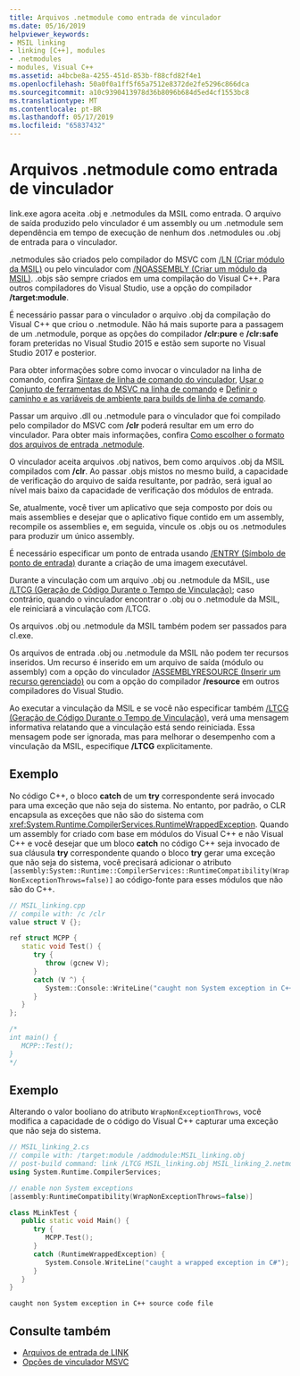 ```yaml
---
title: Arquivos .netmodule como entrada de vinculador
ms.date: 05/16/2019
helpviewer_keywords:
- MSIL linking
- linking [C++], modules
- .netmodules
- modules, Visual C++
ms.assetid: a4bcbe8a-4255-451d-853b-f88cfd82f4e1
ms.openlocfilehash: 50a0f0a1ff5f65a7512e8372de2fe5296c866dca
ms.sourcegitcommit: a10c9390413978d36b8096b684d5ed4cf1553bc8
ms.translationtype: MT
ms.contentlocale: pt-BR
ms.lasthandoff: 05/17/2019
ms.locfileid: "65837432"
---
```

# <a name="netmodule-files-as-linker-input"></a>Arquivos .netmodule como entrada de vinculador

link.exe agora aceita .obj e .netmodules da MSIL como entrada. O arquivo de saída produzido pelo vinculador é um assembly ou um .netmodule sem dependência em tempo de execução de nenhum dos .netmodules ou .obj de entrada para o vinculador.

.netmodules são criados pelo compilador do MSVC com [/LN (Criar módulo da MSIL)](ln-create-msil-module.md) ou pelo vinculador com [/NOASSEMBLY (Criar um módulo da MSIL)](noassembly-create-a-msil-module.md). .objs são sempre criados em uma compilação do Visual C++. Para outros compiladores do Visual Studio, use a opção do compilador **/target:module**.

É necessário passar para o vinculador o arquivo .obj da compilação do Visual C++ que criou o .netmodule. Não há mais suporte para a passagem de um .netmodule, porque as opções do compilador **/clr:pure** e **/clr:safe** foram preteridas no Visual Studio 2015 e estão sem suporte no Visual Studio 2017 e posterior.

Para obter informações sobre como invocar o vinculador na linha de comando, confira [Sintaxe de linha de comando do vinculador](linking.md), [Usar o Conjunto de ferramentas do MSVC na linha de comando](../building-on-the-command-line.md) e [Definir o caminho e as variáveis de ambiente para builds de linha de comando](../setting-the-path-and-environment-variables-for-command-line-builds.md).

Passar um arquivo .dll ou .netmodule para o vinculador que foi compilado pelo compilador do MSVC com **/clr** poderá resultar em um erro do vinculador. Para obter mais informações, confira [Como escolher o formato dos arquivos de entrada .netmodule](choosing-the-format-of-netmodule-input-files.md).

O vinculador aceita arquivos .obj nativos, bem como arquivos .obj da MSIL compilados com **/clr**. Ao passar .objs mistos no mesmo build, a capacidade de verificação do arquivo de saída resultante, por padrão, será igual ao nível mais baixo da capacidade de verificação dos módulos de entrada.

Se, atualmente, você tiver um aplicativo que seja composto por dois ou mais assemblies e desejar que o aplicativo fique contido em um assembly, recompile os assemblies e, em seguida, vincule os .objs ou os .netmodules para produzir um único assembly.

É necessário especificar um ponto de entrada usando [/ENTRY (Símbolo de ponto de entrada)](entry-entry-point-symbol.md) durante a criação de uma imagem executável.

Durante a vinculação com um arquivo .obj ou .netmodule da MSIL, use [/LTCG (Geração de Código Durante o Tempo de Vinculação)](ltcg-link-time-code-generation.md); caso contrário, quando o vinculador encontrar o .obj ou o .netmodule da MSIL, ele reiniciará a vinculação com /LTCG.

Os arquivos .obj ou .netmodule da MSIL também podem ser passados para cl.exe.

Os arquivos de entrada .obj ou .netmodule da MSIL não podem ter recursos inseridos. Um recurso é inserido em um arquivo de saída (módulo ou assembly) com a opção do vinculador [/ASSEMBLYRESOURCE (Inserir um recurso gerenciado)](assemblyresource-embed-a-managed-resource.md) ou com a opção do compilador **/resource** em outros compiladores do Visual Studio.

Ao executar a vinculação da MSIL e se você não especificar também [/LTCG (Geração de Código Durante o Tempo de Vinculação)](ltcg-link-time-code-generation.md), verá uma mensagem informativa relatando que a vinculação está sendo reiniciada. Essa mensagem pode ser ignorada, mas para melhorar o desempenho com a vinculação da MSIL, especifique **/LTCG** explicitamente.

## <a name="example"></a>Exemplo

No código C++, o bloco **catch** de um **try** correspondente será invocado para uma exceção que não seja do sistema. No entanto, por padrão, o CLR encapsula as exceções que não são do sistema com <xref:System.Runtime.CompilerServices.RuntimeWrappedException>. Quando um assembly for criado com base em módulos do Visual C++ e não Visual C++ e você desejar que um bloco **catch** no código C++ seja invocado de sua cláusula **try** correspondente quando o bloco **try** gerar uma exceção que não seja do sistema, você precisará adicionar o atributo `[assembly:System::Runtime::CompilerServices::RuntimeCompatibility(WrapNonExceptionThrows=false)]` ao código-fonte para esses módulos que não são do C++.

```cpp
// MSIL_linking.cpp
// compile with: /c /clr
value struct V {};

ref struct MCPP {
   static void Test() {
      try {
         throw (gcnew V);
      }
      catch (V ^) {
         System::Console::WriteLine("caught non System exception in C++ source code file");
      }
   }
};

/*
int main() {
   MCPP::Test();
}
*/
```

## <a name="example"></a>Exemplo

Alterando o valor booliano do atributo `WrapNonExceptionThrows`, você modifica a capacidade de o código do Visual C++ capturar uma exceção que não seja do sistema.

```cpp
// MSIL_linking_2.cs
// compile with: /target:module /addmodule:MSIL_linking.obj
// post-build command: link /LTCG MSIL_linking.obj MSIL_linking_2.netmodule /entry:MLinkTest.Main /out:MSIL_linking_2.exe /subsystem:console
using System.Runtime.CompilerServices;

// enable non System exceptions
[assembly:RuntimeCompatibility(WrapNonExceptionThrows=false)]

class MLinkTest {
   public static void Main() {
      try {
         MCPP.Test();
      }
      catch (RuntimeWrappedException) {
         System.Console.WriteLine("caught a wrapped exception in C#");
      }
   }
}
```

```Output
caught non System exception in C++ source code file
```

## <a name="see-also"></a>Consulte também

- [Arquivos de entrada de LINK](link-input-files.md)
- [Opções de vinculador MSVC](linker-options.md)
